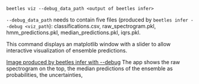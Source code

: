 `beetles viz --debug_data_path <output of beetles infer>`

`--debug_data_path` needs to contain five files 
(produced by `beetles infer --debug <viz_path`): classifications.csv,
raw_spectrogram.pkl, hmm_predictions.pkl, median_predictions.pkl, iqrs.pkl. 


This command displays an matplotlib window with a slider to allow interactive
visualization of ensemble predictions.

[Image produced by beetles infer with --debug](resources/example_inference_image.png)
The app shows the raw spectrogram on the top, the median predictions of the
ensemble as probabilities, the uncertainties, 

